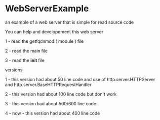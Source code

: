 # WebServerExample
an example of a web server that is simple for read source code

You can help and developement this web server

1 - read the getfqdnmod ( module ) file

2 - read the main file

3 - read the __init__ file

versions 

1 - this version had about 50 line code and use of http.server.HTTPServer and http.server.BaseHTTPRequestHandler 

2 - this version had about 100 line code but don't work

3 - this version had about 500/600 line code

4 - now - this version had about 400 line code
